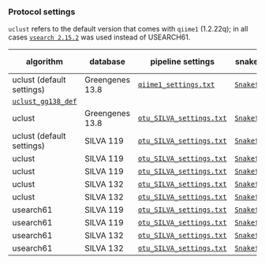 ### Protocol settings

`uclust` refers to the default version that comes with `qiime1` (1.2.22q); in all cases [`vsearch 2.15.2`](https://github.com/torognes/vsearch) was used instead of USEARCH61.


| algorithm | database | pipeline settings | snakefile | strand rev | folder |
| --- | --- | --- | --- | --- | --- | 
| uclust (default settings) | Greengenes 13.8 | [`qiime1_settings.txt`](https://github.com/barrantesisrael/repromicrobiome2021/blob/main/uclust_gg138_def/qiime1_settings.txt) | [`Snakefile`](https://github.com/barrantesisrael/repromicrobiome2021/blob/main/uclust_gg138_def/Snakefile) | no | | uclust | Greengenes 13.8  | [`otu_SILVA_settings.txt`](https://github.com/barrantesisrael/repromicrobiome2021/blob/main/uclust_gg138/otu_SILVA_settings.txt) | [`Snakefile`](https://github.com/barrantesisrael/repromicrobiome2021/blob/main/uclust_gg138/Snakefile) | yes | [`uclust_gg138`](https://github.com/barrantesisrael/repromicrobiome2021/tree/main/uclust_gg138) |
[`uclust_gg138_def`](https://github.com/barrantesisrael/repromicrobiome2021/tree/main/uclust_gg138_def) |
| uclust | Greengenes 13.8  | [`otu_SILVA_settings.txt`](https://github.com/barrantesisrael/repromicrobiome2021/blob/main/uclust_gg138_norev/otu_SILVA_settings.txt) | [`Snakefile`](https://github.com/barrantesisrael/repromicrobiome2021/blob/main/uclust_gg138_norev/Snakefile) | no | [`uclust_gg138_norev`](https://github.com/barrantesisrael/repromicrobiome2021/tree/main/uclust_gg138_norev) |
| uclust (default settings) | SILVA 119 | [`otu_SILVA_settings.txt`](https://github.com/barrantesisrael/repromicrobiome2021/blob/main/uclust_silva119_def/otu_SILVA_settings.txt) | [`Snakefile`](https://github.com/barrantesisrael/repromicrobiome2021/blob/main/uclust_silva119_def/Snakefile)  | no | [`uclust_silva119_def`](https://github.com/barrantesisrael/repromicrobiome2021/tree/main/uclust_silva119_def) |
| uclust | SILVA 119 | [`otu_SILVA_settings.txt`](https://github.com/barrantesisrael/repromicrobiome2021/blob/main/uclust_silva119_norev/otu_SILVA_settings.txt) |  [`Snakefile`](https://github.com/barrantesisrael/repromicrobiome2021/blob/main/uclust_silva119_norev/Snakefile) | no | [`uclust_silva119_norev`](https://github.com/barrantesisrael/repromicrobiome2021/tree/main/uclust_silva119_norev) |
| uclust | SILVA 119 | [`otu_SILVA_settings.txt`](https://github.com/barrantesisrael/repromicrobiome2021/blob/main/uclust_silva119_rev/otu_SILVA_settings.txt) | [`Snakefile`](https://github.com/barrantesisrael/repromicrobiome2021/blob/main/uclust_silva119_rev/Snakefile) | yes | [`uclust_silva119_rev`](https://github.com/barrantesisrael/repromicrobiome2021/tree/main/uclust_silva119_rev) |
| uclust  | SILVA 132 | [`otu_SILVA_settings.txt`](https://github.com/barrantesisrael/repromicrobiome2021/blob/main/uclust_silva132_norev/otu_SILVA_settings.txt) | [`Snakefile`](https://github.com/barrantesisrael/repromicrobiome2021/blob/main/uclust_silva132_norev/Snakefile) | no | [`uclust_silva132_norev`](https://github.com/barrantesisrael/repromicrobiome2021/tree/main/uclust_silva132_norev) |
| uclust  | SILVA 132 | [`otu_SILVA_settings.txt`](https://github.com/barrantesisrael/repromicrobiome2021/blob/main/uclust_silva132_rev/otu_SILVA_settings.txt) | [`Snakefile`](https://github.com/barrantesisrael/repromicrobiome2021/blob/main/uclust_silva132_rev/Snakefile) | yes | [`uclust_silva132_rev`](https://github.com/barrantesisrael/repromicrobiome2021/tree/main/uclust_silva132_rev) |
| usearch61 | SILVA 119 | [`otu_SILVA_settings.txt`](https://github.com/barrantesisrael/repromicrobiome2021/blob/main/usearch61_silva119_norev/otu_SILVA_settings.txt) | [`Snakefile`](https://github.com/barrantesisrael/repromicrobiome2021/blob/main/usearch61_silva119_norev/Snakefile) | no | [`usearch61_silva119_norev`](https://github.com/barrantesisrael/repromicrobiome2021/tree/main/usearch61_silva119_norev) |
| usearch61 | SILVA 119 | [`otu_SILVA_settings.txt`](https://github.com/barrantesisrael/repromicrobiome2021/blob/main/usearch61_silva119_rev/otu_SILVA_settings.txt) | [`Snakefile`](https://github.com/barrantesisrael/repromicrobiome2021/blob/main/usearch61_silva119_rev/Snakefile) | yes | [`usearch61_silva119_rev`](https://github.com/barrantesisrael/repromicrobiome2021/tree/main/usearch61_silva119_rev) |
| usearch61 | SILVA 132 | [`otu_SILVA_settings.txt`](https://github.com/barrantesisrael/repromicrobiome2021/blob/main/usearch61_silva132_norev/otu_SILVA_settings.txt) | [`Snakefile`](https://github.com/barrantesisrael/repromicrobiome2021/blob/main/usearch61_silva132_norev/Snakefile) | no | [`usearch61_silva132_norev`](https://github.com/barrantesisrael/repromicrobiome2021/tree/main/usearch61_silva132_norev) |
| usearch61 | SILVA 132 | [`otu_SILVA_settings.txt`](https://github.com/barrantesisrael/repromicrobiome2021/blob/main/usearch61_silva132_rev/otu_SILVA_settings.txt) | [`Snakefile`](https://github.com/barrantesisrael/repromicrobiome2021/blob/main/usearch61_silva132_rev/Snakefile) | yes | [`usearch61_silva132_rev`](https://github.com/barrantesisrael/repromicrobiome2021/tree/main/usearch61_silva132_rev) |

